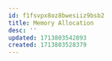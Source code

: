 ```yaml
---
id: f1fsvpx8oz8bwesiiz9bsb2
title: Memory Allocation
desc: ''
updated: 1713803542893
created: 1713803528379
---
```

